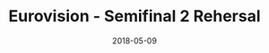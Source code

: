 ---
title: Eurovision - Semifinal 2 Rehersal
date: 2018-05-09
location: Altice Arena, Lisbon, Portugal
---